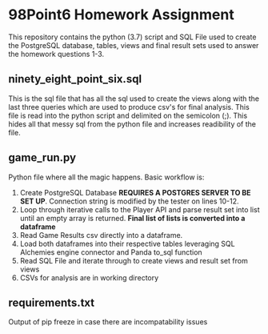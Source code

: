 # 98Point6 Homework Assignment
This repository contains the python (3.7) script and SQL File used to create the PostgreSQL database, tables, views and final result sets used to answer the homework questions 1-3.

## ninety_eight_point_six.sql
This is the sql file that has all the sql used to create the views along with the last three queries which are used to produce csv's for final analysis. This file is read into the python script and delimited on the semicolon (;). This hides all that messy sql from the python file and increases readibility of the file.

## game_run.py
Python file where all the magic happens. Basic workflow is:
  1. Create PostgreSQL Database __REQUIRES A POSTGRES SERVER TO BE SET UP__. Connection string is modified by the tester on lines 10-12. 
  2. Loop through iterative calls to the Player API and parse result set into list until an empty array is returned. __Final list of lists is converted into a dataframe__
  3. Read Game Results csv directly into a dataframe. 
  4. Load both dataframes into their respective tables leveraging SQL Alchemies engine connector and Panda to_sql function
  5. Read SQL File and iterate through to create views and result set from views
  6. CSVs for analysis are in working directory

## requirements.txt
Output of pip freeze in case there are incompatability issues
